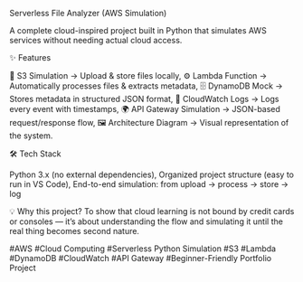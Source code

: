 Serverless File Analyzer (AWS Simulation)

A complete cloud-inspired project built in Python that simulates AWS services without needing actual cloud access.

✨ Features

📂 S3 Simulation → Upload & store files locally,
⚙️ Lambda Function → Automatically processes files & extracts metadata,
🗄️ DynamoDB Mock → Stores metadata in structured JSON format,
📜 CloudWatch Logs → Logs every event with timestamps,
🌍 API Gateway Simulation → JSON-based request/response flow,
🖼️ Architecture Diagram → Visual representation of the system.

🛠️ Tech Stack

Python 3.x (no external dependencies),
Organized project structure (easy to run in VS Code),
End-to-end simulation: from upload → process → store → log

💡 Why this project?
To show that cloud learning is not bound by credit cards or consoles — it’s about understanding the flow and simulating it until the real thing becomes second nature.

#AWS #Cloud Computing #Serverless Python Simulation #S3 #Lambda #DynamoDB #CloudWatch #API Gateway #Beginner-Friendly Portfolio Project
